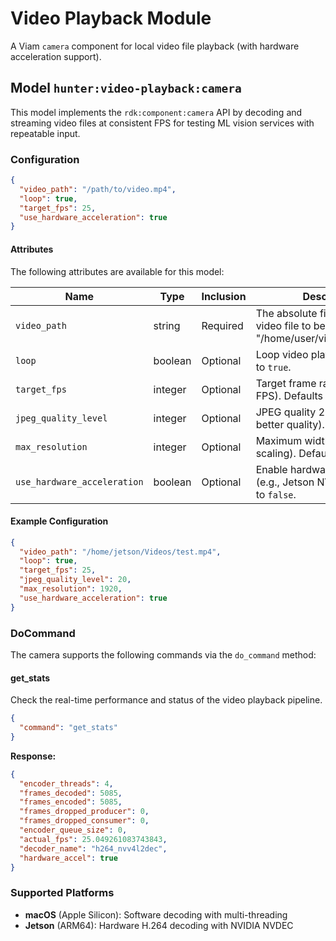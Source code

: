 # Video Playback Module
A Viam `camera` component for local video file playback (with hardware acceleration support).

## Model `hunter:video-playback:camera`
This model implements the `rdk:component:camera` API by decoding and streaming video files at consistent FPS for testing ML vision services with repeatable input.

### Configuration

```json
{
  "video_path": "/path/to/video.mp4",
  "loop": true,
  "target_fps": 25,
  "use_hardware_acceleration": true
}
```

#### Attributes

The following attributes are available for this model:

| Name          | Type   | Inclusion | Description                |
|---------------|--------|-----------|----------------------------|
| `video_path` | string  | Required  | The absolute file path to the video file to be streamed (e.g., "/home/user/videos/test.mp4"). |
| `loop` | boolean | Optional  | Loop video playback. Defaults to `true`. |
| `target_fps` | integer | Optional  |  Target frame rate (0 = source FPS). Defaults to 0. |
| `jpeg_quality_level` | integer | Optional  | JPEG quality 2-31 (lower = better quality). Defaults to 15. |
| `max_resolution` | integer | Optional  | Maximum width/height (0 = no scaling). Defaults to 0. |
| `use_hardware_acceleration` | boolean | Optional  | Enable hardware acceleration (e.g., Jetson NVDEC). Defaults to `false`. |

#### Example Configuration

```json
{
  "video_path": "/home/jetson/Videos/test.mp4",
  "loop": true,
  "target_fps": 25,
  "jpeg_quality_level": 20,
  "max_resolution": 1920,
  "use_hardware_acceleration": true
}
```

### DoCommand

The camera supports the following commands via the `do_command` method:

#### get_stats
Check the real-time performance and status of the video playback pipeline.

```json
{
  "command": "get_stats"
}
```

**Response:**
```json
{
  "encoder_threads": 4,
  "frames_decoded": 5085,
  "frames_encoded": 5085,
  "frames_dropped_producer": 0,
  "frames_dropped_consumer": 0,
  "encoder_queue_size": 0,
  "actual_fps": 25.049261083743843,
  "decoder_name": "h264_nvv4l2dec",
  "hardware_accel": true
}
```

### Supported Platforms
* **macOS** (Apple Silicon): Software decoding with multi-threading
* **Jetson** (ARM64): Hardware H.264 decoding with NVIDIA NVDEC